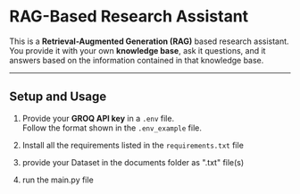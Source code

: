 # RAG-Based Research Assistant

This is a **Retrieval-Augmented Generation (RAG)** based research assistant.  
You provide it with your own **knowledge base**, ask it questions, and it answers based on the information contained in that knowledge base.

---

## Setup and Usage

1. Provide your **GROQ API key** in a `.env` file.  
   Follow the format shown in the `.env_example` file.

2. Install all the requirements listed in the `requirements.txt` file

3. provide your Dataset in the documents folder as ".txt" file(s)

4. run the main.py file
